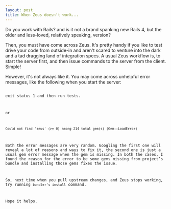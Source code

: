 ```yaml
---
layout: post
title: When Zeus doesn't work...
---
```


Do you work with Rails? and is it not a brand spanking new Rails 4, but the older and less-loved, relatively speaking, version?

Then, you must have come across Zeus. It's pretty handy if you like to test drive your code from outside-in and aren't scared to venture into the dark and a tad dragging land of integration specs. A usual Zeus workflow is, to start the server first, and then issue commands to the server from the client. Simple!

However, it's not always like it. You may come across unhelpful error messages, like the following when you start the server:


<code>
exit status 1 and then run tests.
</pre>

or

<code>
Could not find 'zeus' (&gt;= 0) among 214 total gem(s) (Gem::LoadError)
</code>

Both the error messages are very random. Googling the first one will reveal a lot of reasons and ways to fix it, the second one is just a usual gem error message when the gem is missing. In both the cases, I found the reason for the error to be some gems missing from project’s bundle and installing those gems fixes the issue.

So, next time when you pull upstream changes, and Zeus stops working, try running `bundler's install` command.

Hope it helps.
